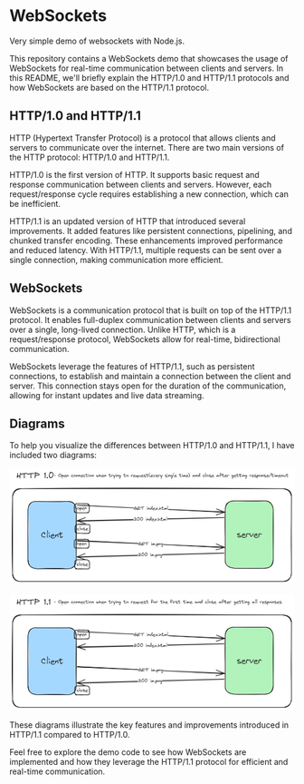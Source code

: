 # WebSockets
Very simple demo of websockets with Node.js.

This repository contains a WebSockets demo that showcases the usage of WebSockets for real-time communication between clients and servers. In this README, we'll briefly explain the HTTP/1.0 and HTTP/1.1 protocols and how WebSockets are based on the HTTP/1.1 protocol.

## HTTP/1.0 and HTTP/1.1

HTTP (Hypertext Transfer Protocol) is a protocol that allows clients and servers to communicate over the internet. There are two main versions of the HTTP protocol: HTTP/1.0 and HTTP/1.1.

HTTP/1.0 is the first version of HTTP. It supports basic request and response communication between clients and servers. However, each request/response cycle requires establishing a new connection, which can be inefficient.

HTTP/1.1 is an updated version of HTTP that introduced several improvements. It added features like persistent connections, pipelining, and chunked transfer encoding. These enhancements improved performance and reduced latency. With HTTP/1.1, multiple requests can be sent over a single connection, making communication more efficient.

## WebSockets

WebSockets is a communication protocol that is built on top of the HTTP/1.1 protocol. It enables full-duplex communication between clients and servers over a single, long-lived connection. Unlike HTTP, which is a request/response protocol, WebSockets allow for real-time, bidirectional communication.

WebSockets leverage the features of HTTP/1.1, such as persistent connections, to establish and maintain a connection between the client and server. This connection stays open for the duration of the communication, allowing for instant updates and live data streaming.

## Diagrams

To help you visualize the differences between HTTP/1.0 and HTTP/1.1, I have included two diagrams:

![HTTP/1.0 Diagram](./img/httpv1.0.png)

![HTTP/1.1 Diagram](./img/httpv1.1.png)

These diagrams illustrate the key features and improvements introduced in HTTP/1.1 compared to HTTP/1.0.

Feel free to explore the demo code to see how WebSockets are implemented and how they leverage the HTTP/1.1 protocol for efficient and real-time communication.

